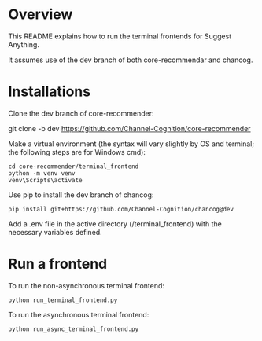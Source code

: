# Overview
This README explains how to run the terminal frontends for Suggest Anything.

It assumes use of the dev branch of both core-recommendar and chancog.

# Installations
Clone the dev branch of core-recommender:

git clone -b dev https://github.com/Channel-Cognition/core-recommender

Make a virtual environment (the syntax will vary slightly by OS and terminal; the following steps are for Windows cmd):

```console
cd core-recommender/terminal_frontend
python -m venv venv
venv\Scripts\activate
```

Use pip to install the dev branch of chancog:

```console
pip install git+https://github.com/Channel-Cognition/chancog@dev
```

Add a .env file in the active directory (/terminal_frontend) with the necessary variables defined.

# Run a frontend
To run the non-asynchronous terminal frontend:

```console
python run_terminal_frontend.py
```

To run the asynchronous terminal frontend:

```console
python run_async_terminal_frontend.py
```